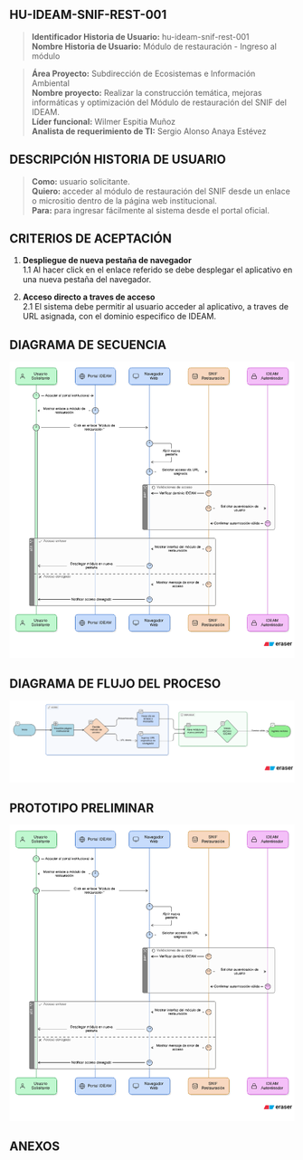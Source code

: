 ## HU-IDEAM-SNIF-REST-001

> **Identificador Historia de Usuario:** hu-ideam-snif-rest-001 \
> **Nombre Historia de Usuario:** Módulo de restauración - Ingreso al módulo

> **Área Proyecto:** Subdirección de Ecosistemas e Información Ambiental \
> **Nombre proyecto:** Realizar la construcción temática, mejoras informáticas y optimización del Módulo de restauración del SNIF del IDEAM. \
> **Líder funcional:** Wilmer Espitia Muñoz\
> **Analista de requerimiento de TI:** Sergio Alonso Anaya Estévez

## DESCRIPCIÓN HISTORIA DE USUARIO

> **Como:** usuario solicitante. \
> **Quiero:** acceder al módulo de restauración del SNIF desde un enlace o micrositio dentro de la página web institucional. \
> **Para:** para ingresar fácilmente al sistema desde el portal oficial.

## CRITERIOS DE ACEPTACIÓN

1. **Despliegue de nueva pestaña de navegador**  
   1.1 Al hacer click en el enlace referido se debe desplegar el aplicativo en una nueva pestaña del navegador.  
   
2. **Acceso directo a traves de acceso**  
   2.1 El sistema debe permitir al usuario acceder al aplicativo, a traves de URL asignada, con el dominio especifico de IDEAM.  
 

## DIAGRAMA DE SECUENCIA

![IMAGEN DIAGRAMA DE SECUENCIA](assets/secuencia-hu-ideam-snif-rest-001.png)

## DIAGRAMA DE FLUJO DEL PROCESO

![IMAGEN DIAGRAMA DE FLUJO DEL PROCESO](assets/actividades-hu-ideam-snif-rest-001.png)

## PROTOTIPO PRELIMINAR

![PROTOTIPO PRELIMINAR](assets/wireframe-hu-ideam-snif-rest-001.png)

## ANEXOS

